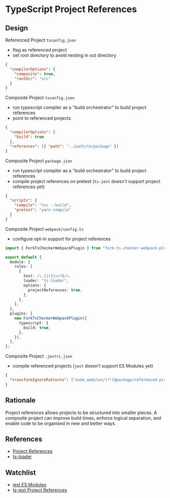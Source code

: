 # TypeScript Project References

## Design

Referenced Project `tsconfig.json`

- flag as referenced project
- set root directory to avoid nesting in out directory

```json
{
  "compilerOptions": {
    "composite": true,
    "rootDir": "src"
  }
}
```

Composite Project `tsconfig.json`

- run typescript compiler as a "build orchestrator" to build project references
- point to referenced projects

```json
{
  "compilerOptions": {
    "build": true
  },
  "references": [{ "path": "../path/to/package" }]
}
```

Composite Project `package.json`

- run typescript compiler as a "build orchestrator" to build project references
- compile project references on pretest (`ts-jest` doesn't support project references yet)

```json
{
  "scripts": {
    "compile": "tsc --build",
    "pretest": "yarn compile"
  }
}
```

Composite Project `webpack/config.ts`

- configure opt-in support for project references

```typescript
import { ForkTsCheckerWebpackPlugin } from "fork-ts-checker-webpack-plugin/lib/ForkTsCheckerWebpackPlugin";

export default {
  module: {
    rules: [
      {
        test: /\.[j|t]sx?$/u,
        loader: "ts-loader",
        options: {
          projectReferences: true,
        },
      },
    ],
  },
  plugins: [
    new ForkTsCheckerWebpackPlugin({
      typescript: {
        build: true,
      },
    }),
  ],
};
```

Composite Project `.jestrc.json`

- compile referenced projects (`jest` doesn't support ES Modules yet)

```json
{
  "transformIgnorePatterns": ["node_modules/(?!(@package/referenced-project)/)"]
}
```

## Rationale

Project references allows projects to be structured into smaller pieces.
A composite project can improve build times, enforce logical separation, and enable code to be organised in new and better ways.

## References

- [Project References](https://www.typescriptlang.org/docs/handbook/project-references.html)
- [ts-loader](https://github.com/TypeStrong/ts-loader)

## Watchlist

- [jest ES Modules](https://github.com/facebook/jest/issues/4842)
- [ts-jest Project References](https://github.com/kulshekhar/ts-jest/issues/766)
